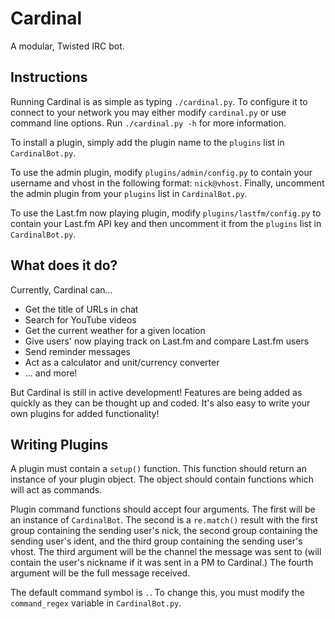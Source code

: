 Cardinal
========
A modular, Twisted IRC bot.

Instructions
------------
Running Cardinal is as simple as typing `./cardinal.py`. To configure it to connect to your network you may either modify `cardinal.py` or use command line options. Run `./cardinal.py -h` for more information.

To install a plugin, simply add the plugin name to the `plugins` list in `CardinalBot.py`.

To use the admin plugin, modify `plugins/admin/config.py` to contain your username and vhost in the following format: `nick@vhost`. Finally, uncomment the admin plugin from your `plugins` list in `CardinalBot.py`. 

To use the Last.fm now playing plugin, modify `plugins/lastfm/config.py` to contain your Last.fm API key and then uncomment it from the `plugins` list in `CardinalBot.py`.

What does it do?
----------------
Currently, Cardinal can...

* Get the title of URLs in chat
* Search for YouTube videos
* Get the current weather for a given location
* Give users' now playing track on Last.fm and compare Last.fm users
* Send reminder messages
* Act as a calculator and unit/currency converter
* ... and more!

But Cardinal is still in active development! Features are being added as quickly as they can be thought up and coded. It's also easy to write your own plugins for added functionality!

Writing Plugins
-------
A plugin must contain a `setup()` function. This function should return an instance of your plugin object. The object should contain functions which will act as commands.

Plugin command functions should accept four arguments. The first will be an instance of `CardinalBot`. The second is a `re.match()` result with the first group containing the sending user's nick, the second group containing the sending user's ident, and the third group containing the sending user's vhost. The third argument will be the channel the message was sent to (will contain the user's nickname if it was sent in a PM to Cardinal.) The fourth argument will be the full message received.

The default command symbol is `.`. To change this, you must modify the `command_regex` variable in `CardinalBot.py`.
